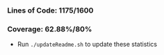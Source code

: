 ### Lines of Code: 1175/1600

### Coverage: 62.88%/80%

- Run `./updateReadme.sh` to update these statistics
